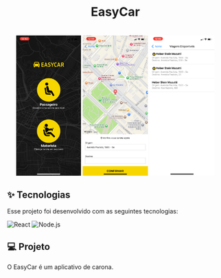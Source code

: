 <h1 align="center">
  EasyCar
</h1>

<br>

<div style="display: flex; justify-content: center;">
  <img alt="Projeto EasyCar" src=".github/EASYCAR.PNG" style="margin: 2px; width: 30%; height: auto;" />
  <img alt="Aba Passageiro" src=".github/PASSAGEIRO.PNG" style="margin: 2px; width: 30%; height: auto;" />
  <img alt="Aba Motorista" src=".github/MOTORISTA.PNG" style="margin: 2px; width: 30%; height: auto;" />
</div>

## ✨ Tecnologias

Esse projeto foi desenvolvido com as seguintes tecnologias:

![React](https://img.shields.io/badge/-React%20Native-333333?style=flat&logo=react)
![Node.js](https://img.shields.io/badge/-Node.js-333333?style=flat&logo=node.js)

## 💻 Projeto

O EasyCar é um aplicativo de carona.
